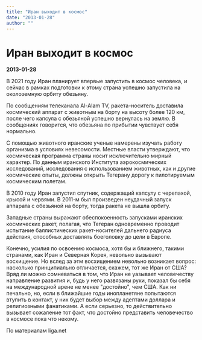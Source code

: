 ```yaml
---
title: "Иран выходит в космос"
date: "2013-01-28"
author: ""
---
```


# Иран выходит в космос

**2013-01-28** 

В 2021 году Иран планирует впервые запустить в космос человека, и сейчас в рамках подготовки к этому страна успешно запустила на околоземную орбиту обезьяну.

По сообщениям телеканала Al-Alam TV, ракета-носитель доставила космический аппарат с животным на борту на высоту более 120 км, после чего капсула с обезьяной успешно вернулась на землю. В сообщениях говорится, что обезьяна по прибытии чувствует себя нормально.

С помощью животного иранские ученые намерены изучать работу организма в условиях невесомости. Местные власти утверждают, что космическая программа страны носит исключительно мирный характер. По данным иранского Института аэрокосмических исследований, исследования с использованием животных, как и другие космические опыты, должны открыть Тегерану дорогу к пилотируемым космическим полетам.

В 2010 году Иран запустил спутник, содержащий капсулу с черепахой, крысой и червями. В 2011-м был произведен неудачный запуск аппарата с обезьяной на борту, тогда ракета не вышла орбиту.

Западные страны выражают обеспокоенность запусками иранских космических ракет, полагая, что Тегеран одновременно проводит испытание баллистических ракет-носителей дальнего радиуса действия, способных доставлять боеголовку до цели в Европе.

Конечно, усилия по освоению космоса, хотя бы и ближнего, такими странами, как Иран и Северная Корея, невольно вызывают восхищение. Но вслед за этм восхищением невольно возникает вопрос: насколько принципиально отличается, скажем, тот же Иран от США? Вряд ли можно сомневаться в том, что Иран не уазывает человечеству направление развития и, будь у него развязаны руки, показал бы себя на международной арене не менее "достойно", чем США. Как ни печально, но, если в ближайшие годы инопланетяне попытаются втупить в контакт, у них будет выбор между адептами доллара и религиозными фанатиками. А если серьезно, то действительно вызывает сожаление тот факт, что достойно представить человечество в космосе пока что некому.

По материалам liga.net